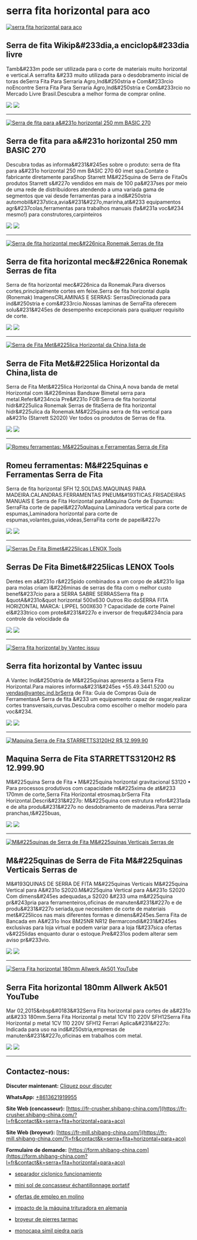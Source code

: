 # serra fita horizontal para aco

<a href="https://swt.shibang-china.com/?l=fr&img&k=serra+fita+horizontal+para+aco" target="_blank">![serra fita horizontal para aco](http://static.shibang-china.com/all-800x300/308.jpg)</a>

## Serra de fita Wikip&#233dia,a enciclop&#233dia livre
Tamb&#233m pode ser utilizada para o corte de materiais muito horizontal e vertical.A serrafita &#233 muito utilizada para o desdobramento inicial de toras deSerra Fita Para Serraria Agro,Ind&#250stria e Com&#233rcio noEncontre Serra Fita Para Serraria Agro,Ind&#250stria e Com&#233rcio no Mercado Livre Brasil.Descubra a melhor forma de comprar online.


<a href="https://whatsapp.shibangsoft.com/WhatsApp.php" target="_blank" title="WhatsApp">![](http://static.shibang-china.com/icon/whatsapp.png)</a> <a href="https://swt.shibang-china.com/?l=fr&icon&k=serra+fita+horizontal+para+aco" target="_blank">![](http://static.shibang-china.com/icon/chat-fr.png)</a>

---

<a href="https://swt.shibang-china.com/?l=fr&img&k=serra+fita+horizontal+para+aco" target="_blank">![Serra de fita para a&#231o horizontal 250 mm BASIC 270](http://static.shibang-china.com/all-800x300/63.jpg)</a>

## Serra de fita para a&#231o horizontal 250 mm BASIC 270
Descubra todas as informa&#231&#245es sobre o produto: serra de fita para a&#231o horizontal 250 mm BASIC 270 60 imet spa.Contate o fabricante diretamente paraShop Starrett M&#225quina de Serra de FitaOs produtos Starrett s&#227o vendidos em mais de 100 pa&#237ses por meio de uma rede de distribuidores atendendo a uma variada gama de segmentos que vai desde ferramentas para a ind&#250stria automobil&#237stica,avia&#231&#227o,marinha,at&#233 equipamentos agr&#237colas,ferramentas para trabalhos manuais (fa&#231a voc&#234 mesmo!) para construtores,carpinteiros


<a href="https://whatsapp.shibangsoft.com/WhatsApp.php" target="_blank" title="WhatsApp">![](http://static.shibang-china.com/icon/whatsapp.png)</a> <a href="https://swt.shibang-china.com/?l=fr&icon&k=serra+fita+horizontal+para+aco" target="_blank">![](http://static.shibang-china.com/icon/chat-fr.png)</a>

---

<a href="https://swt.shibang-china.com/?l=fr&img&k=serra+fita+horizontal+para+aco" target="_blank">![Serra de fita horizontal mec&#226nica Ronemak Serras de fita](http://static.shibang-china.com/all-800x300/760.jpg)</a>

## Serra de fita horizontal mec&#226nica Ronemak Serras de fita
Serra de fita horizontal mec&#226nica da Ronemak.Para diversos cortes,principalmente cortes em feixe.Serra de fita horizontal dupla (Ronemak) ImagensCRLAMINAS E SERRAS: SerrasDirecionada para ind&#250stria e com&#233rcio.Nossas laminas de SerraFita oferecem solu&#231&#245es de desempenho excepcionais para qualquer requisito de corte.


<a href="https://whatsapp.shibangsoft.com/WhatsApp.php" target="_blank" title="WhatsApp">![](http://static.shibang-china.com/icon/whatsapp.png)</a> <a href="https://swt.shibang-china.com/?l=fr&icon&k=serra+fita+horizontal+para+aco" target="_blank">![](http://static.shibang-china.com/icon/chat-fr.png)</a>

---

<a href="https://swt.shibang-china.com/?l=fr&img&k=serra+fita+horizontal+para+aco" target="_blank">![Serra de Fita Met&#225lica Horizontal da China,lista de](http://static.shibang-china.com/all-800x300/67.jpg)</a>

## Serra de Fita Met&#225lica Horizontal da China,lista de
Serra de Fita Met&#225lica Horizontal da China,A nova banda de metal Horizontal com l&#226minas Bandsaw Bimetal serra para metal.Refer&#234ncia Pre&#231o FOB:Serra de fita horizontal hidr&#225ulica Ronemak Serras de fitaSerra de fita horizontal hidr&#225ulica da Ronemak.M&#225quina serra de fita vertical para a&#231o (Starrett S2020) Ver todos os produtos de Serras de fita.


<a href="https://whatsapp.shibangsoft.com/WhatsApp.php" target="_blank" title="WhatsApp">![](http://static.shibang-china.com/icon/whatsapp.png)</a> <a href="https://swt.shibang-china.com/?l=fr&icon&k=serra+fita+horizontal+para+aco" target="_blank">![](http://static.shibang-china.com/icon/chat-fr.png)</a>

---

<a href="https://swt.shibang-china.com/?l=fr&img&k=serra+fita+horizontal+para+aco" target="_blank">![Romeu ferramentas: M&#225quinas e Ferramentas Serra de Fita](http://static.shibang-china.com/all-800x300/846.jpg)</a>

## Romeu ferramentas: M&#225quinas e Ferramentas Serra de Fita
Serra de fita horizontal SFH 12.SOLDAS.MAQUINAS PARA MADEIRA.CALANDRAS.FERRAMENTAS PNEUM&#193TICAS.FRISADEIRAS MANUAIS E Serra de Fita Horizontal paraMaquina Corte de Espumas: SerraFita corte de papel&#227oMaquina Laminadora vertical para corte de espumas,Laminadora horizontal para corte de espumas,volantes,guias,videas,SerraFita corte de papel&#227o


<a href="https://whatsapp.shibangsoft.com/WhatsApp.php" target="_blank" title="WhatsApp">![](http://static.shibang-china.com/icon/whatsapp.png)</a> <a href="https://swt.shibang-china.com/?l=fr&icon&k=serra+fita+horizontal+para+aco" target="_blank">![](http://static.shibang-china.com/icon/chat-fr.png)</a>

---

<a href="https://swt.shibang-china.com/?l=fr&img&k=serra+fita+horizontal+para+aco" target="_blank">![Serras De Fita Bimet&#225licas LENOX Tools](http://static.shibang-china.com/all-800x300/1071.jpg)</a>

## Serras De Fita Bimet&#225licas LENOX Tools
Dentes em a&#231o r&#225pido combinados a um corpo de a&#231o liga para molas criam l&#226minas de serras de fita com o melhor custo benef&#237cio para a SERRA SABRE SERRASSerra fita p &quotA&#231o&quot horizontal 500x630 Outros Rio doSERRA FITA HORIZONTAL MARCA: LIPPEL 500X630 ? Capacidade de corte Painel el&#233trico com prote&#231&#227o e inversor de frequ&#234ncia para controle da velocidade da


<a href="https://whatsapp.shibangsoft.com/WhatsApp.php" target="_blank" title="WhatsApp">![](http://static.shibang-china.com/icon/whatsapp.png)</a> <a href="https://swt.shibang-china.com/?l=fr&icon&k=serra+fita+horizontal+para+aco" target="_blank">![](http://static.shibang-china.com/icon/chat-fr.png)</a>

---

<a href="https://swt.shibang-china.com/?l=fr&img&k=serra+fita+horizontal+para+aco" target="_blank">![Serra fita horizontal by Vantec issuu](http://static.shibang-china.com/all-800x300/1296.jpg)</a>

## Serra fita horizontal by Vantec issuu
A Vantec Ind&#250stria de M&#225quinas apresenta a Serra Fita Horizontal.Para maiores informa&#231&#245es +55.49.3441.5200 ou vendas@vantec.ind.brSerra de Fita: Guia de Compras Guia de FerramentasA Serra de fita &#233 um equipamento capaz de rasgar,realizar cortes transversais,curvas.Descubra como escolher o melhor modelo para voc&#234.


<a href="https://whatsapp.shibangsoft.com/WhatsApp.php" target="_blank" title="WhatsApp">![](http://static.shibang-china.com/icon/whatsapp.png)</a> <a href="https://swt.shibang-china.com/?l=fr&icon&k=serra+fita+horizontal+para+aco" target="_blank">![](http://static.shibang-china.com/icon/chat-fr.png)</a>

---

<a href="https://swt.shibang-china.com/?l=fr&img&k=serra+fita+horizontal+para+aco" target="_blank">![Maquina Serra de Fita STARRETTS3120H2 R$ 12.999.90](http://static.shibang-china.com/all-800x300/1227.jpg)</a>

## Maquina Serra de Fita STARRETTS3120H2 R$ 12.999.90
M&#225quina Serra de Fita • M&#225quina horizontal gravitacional S3120 • Para processos produtivos com capacidade m&#225xima de at&#233 170mm de corte,Serra Fita Horizontal etrosmaq.brSerra Fita Horizontal.Descri&#231&#227o: M&#225quina com estrutura refor&#231ada e de alta produ&#231&#227o no desdobramento de madeiras.Para serrar pranchas,t&#225buas,


<a href="https://whatsapp.shibangsoft.com/WhatsApp.php" target="_blank" title="WhatsApp">![](http://static.shibang-china.com/icon/whatsapp.png)</a> <a href="https://swt.shibang-china.com/?l=fr&icon&k=serra+fita+horizontal+para+aco" target="_blank">![](http://static.shibang-china.com/icon/chat-fr.png)</a>

---

<a href="https://swt.shibang-china.com/?l=fr&img&k=serra+fita+horizontal+para+aco" target="_blank">![M&#225quinas de Serra de Fita M&#225quinas Verticais Serras de](http://static.shibang-china.com/all-800x300/263.jpg)</a>

## M&#225quinas de Serra de Fita M&#225quinas Verticais Serras de
M&#193QUINAS DE SERRA DE FITA M&#225quinas Verticais M&#225quina Vertical para A&#231o S2020.M&#225quina Vertical para A&#231o S2020 Com dimens&#245es adequadas,a S2020 &#233 uma m&#225quina pr&#243pria para ferramenteiros,oficinas de manuten&#231&#227o e de produ&#231&#227o seriada,que necessitem de corte de materiais met&#225licos nas mais diferentes formas e dimens&#245es.Serra Fita de Bancada em A&#231o Inox BM25NR NR12 Bermarcondi&#231&#245es exclusivas para loja virtual e podem variar para a loja f&#237sica ofertas v&#225lidas enquanto durar o estoque.Pre&#231os podem alterar sem aviso pr&#233vio.


<a href="https://whatsapp.shibangsoft.com/WhatsApp.php" target="_blank" title="WhatsApp">![](http://static.shibang-china.com/icon/whatsapp.png)</a> <a href="https://swt.shibang-china.com/?l=fr&icon&k=serra+fita+horizontal+para+aco" target="_blank">![](http://static.shibang-china.com/icon/chat-fr.png)</a>

---

<a href="https://swt.shibang-china.com/?l=fr&img&k=serra+fita+horizontal+para+aco" target="_blank">![Serra Fita horizontal 180mm Allwerk Ak501 YouTube](http://static.shibang-china.com/all-800x300/1218.jpg)</a>

## Serra Fita horizontal 180mm Allwerk Ak501 YouTube
Mar 02,2015&nbsp&#0183&#32Serra Fita horizontal para cortes de a&#231o at&#233 180mm.Serra Fita Horizontal p metal 1CV 110 220V SFH12Serra Fita Horizontal p metal 1CV 110 220V SFH12 Ferrari Aplica&#231&#227o: Indicada para uso na ind&#250stria,empresas de manuten&#231&#227o,oficinas em trabalhos com metal.


<a href="https://whatsapp.shibangsoft.com/WhatsApp.php" target="_blank" title="WhatsApp">![](http://static.shibang-china.com/icon/whatsapp.png)</a> <a href="https://swt.shibang-china.com/?l=fr&icon&k=serra+fita+horizontal+para+aco" target="_blank">![](http://static.shibang-china.com/icon/chat-fr.png)</a>

---
## Contactez-nous:

**Discuter maintenant:** [Cliquez pour discuter](https://swt.shibang-china.com?l=fr&contact&k=serra+fita+horizontal+para+aco)

**WhatsApp:**  [+8613621919955](https://whatsapp.shibangsoft.com/WhatsApp.php)

**Site Web (concasseur):** [https://fr-crusher.shibang-china.com/](https://fr-crusher.shibang-china.com/?l=fr&contact&k=serra+fita+horizontal+para+aco)

**Site Web (broyeur):** [https://fr-mill.shibang-china.com/](https://fr-mill.shibang-china.com/?l=fr&contact&k=serra+fita+horizontal+para+aco)

**Formulaire de demande:** [https://form.shibang-china.com](https://form.shibang-china.com?l=fr&contact&k=serra+fita+horizontal+para+aco)

* [separador ciclonico funcionamiento](../63/separador%20ciclonico%20funcionamiento.md)

* [mini sol de concasseur échantillonnage portatif](../61/mini%20sol%20de%20concasseur%20%C3%A9chantillonnage%20portatif.md)

* [ofertas de empleo en molino](../63/ofertas%20de%20empleo%20en%20molino.md)

* [impacto de la máquina trituradora en alemania](../65/impacto%20de%20la%20m%C3%A1quina%20trituradora%20en%20alemania.md)

* [broyeur de pierres tarmac](../61/broyeur%20de%20pierres%20tarmac.md)

* [monocapa símil piedra parís](../62/monocapa%20s%C3%ADmil%20piedra%20par%C3%ADs.md)